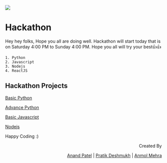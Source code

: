 <img src="https://media3.giphy.com/media/aW0nxl2Z8UjMYQA6pg/giphy.gif?cid=ecf05e47t80rrkdkhme3nibtw40afltze2j7sx6acrp05cly&rid=giphy.gif&ct=g">

# Hackathon

Hey hey folks,
Hope you all are doing well. Hackathon will start today that is on Saturday 4:00 PM to Sunday 4:00 PM.
Hope you all will try your best👍👍


```
1. Python
2. Javascript
3. Nodejs
4. ReactJS
```

## Hackathon Projects
<a href="https://github.com/anandpatel504/Python-JavaScript-NodeJS-ReactJS-Hackathon/blob/master/python/Basics_Python.md#basic-projects">Basic Python</a>

<a href="https://github.com/anandpatel504/Python-JavaScript-NodeJS-ReactJS-Hackathon/blob/master/python/Basics_Python.md#advance-projects">Advance Python</a>


<a href="https://github.com/anandpatel504/Python-JavaScript-NodeJS-ReactJS-Hackathon/blob/master/javascript/Basics_JavaScript.md">Basic Javascript</a>

<a href="https://github.com/anandpatel504/Python-JavaScript-NodeJS-ReactJS-Hackathon/blob/master/nodejs/basic-nodejs.md">Nodejs</a>


Happy Coding :)

<div dir="rtl">Created By

<a href="https://github.com/anandpatel504">Anand Patel</a> |
<a href="https://github.com/pratikdeshmukh2004">Pratik Deshmukh</a> | 
<a href="https://github.com/iamanmolmehra">Anmol Mehra</a>
</div>
